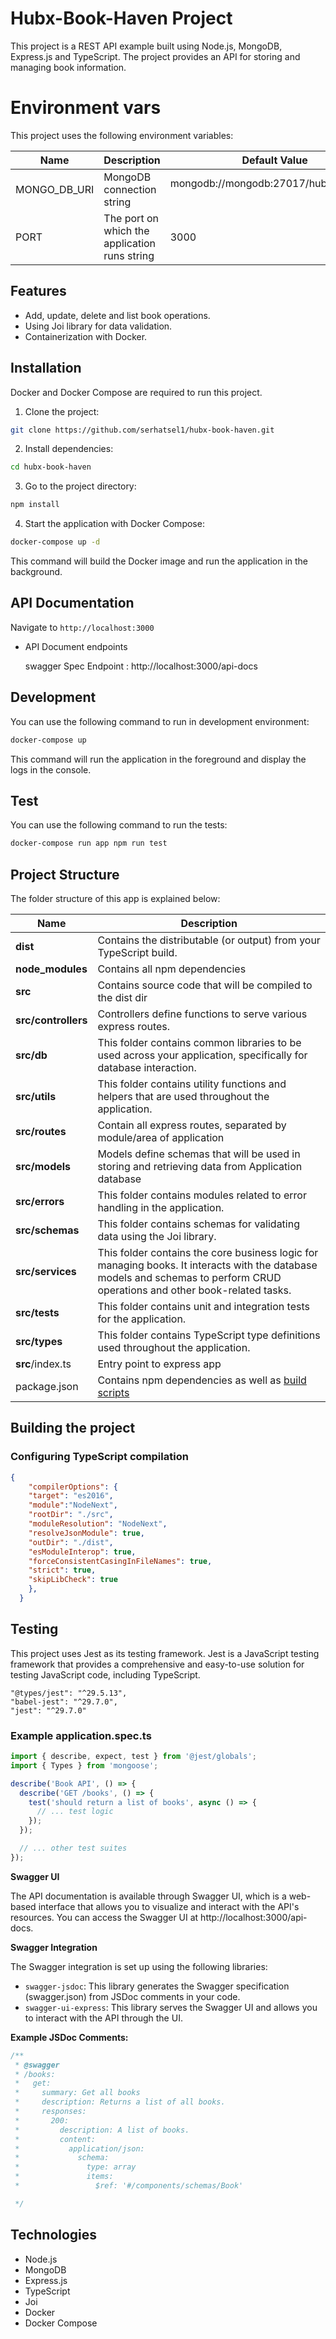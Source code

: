 # Hubx-Book-Haven Project

This project is a REST API example built using Node.js, MongoDB, Express.js and TypeScript. The project provides an API for storing and managing book information.

# Environment vars
This project uses the following environment variables:

| Name                          | Description                         | Default Value                                  |
| ----------------------------- | ------------------------------------| -----------------------------------------------|
|MONGO_DB_URI           | MongoDB connection string	            | mongodb://mongodb:27017/hubxCollection      |
|PORT           | The port on which the application runs string	            | 3000      |



## Features

- Add, update, delete and list book operations.
- Using Joi library for data validation.
- Containerization with Docker.

## Installation

Docker and Docker Compose are required to run this project.

1. Clone the project:

```bash
git clone https://github.com/serhatsel1/hubx-book-haven.git
```

2. Install dependencies:

```bash
cd hubx-book-haven
```

3. Go to the project directory:

```bash
npm install
```

4. Start the application with Docker Compose:

```bash
docker-compose up -d
```

This command will build the Docker image and run the application in the background.


## API Documentation

  Navigate to `http://localhost:3000`

- API Document endpoints

  swagger Spec Endpoint : http://localhost:3000/api-docs 

## Development

You can use the following command to run in development environment:

```bash
docker-compose up
```

This command will run the application in the foreground and display the logs in the console.

## Test

You can use the following command to run the tests:

```bash
docker-compose run app npm run test
```
## Project Structure
The folder structure of this app is explained below:

| Name | Description |
| ------------------------ | --------------------------------------------------------------------------------------------- |
| **dist**                 | Contains the distributable (or output) from your TypeScript build.  |
| **node_modules**         | Contains all  npm dependencies                                                            |
| **src**                  | Contains  source code that will be compiled to the dist dir                               |
| **src/controllers**      | Controllers define functions to serve various express routes. 
| **src/db**              | This folder contains common libraries to be used across your application, specifically for database interaction.  
| **src/utils**      | This folder contains utility functions and helpers that are used throughout the application.
| **src/routes**           | Contain all express routes, separated by module/area of application                       
| **src/models**           | Models define schemas that will be used in storing and retrieving data from Application database  |
| **src/errors**      | This folder contains modules related to error handling in the application. |
| **src/schemas**      | This folder contains schemas for validating data using the Joi library. |
| **src/services**      | This folder contains the core business logic for managing books. It interacts with the database models and schemas to perform CRUD operations and other book-related tasks. |
| **src/tests**      | This folder contains unit and integration tests for the application. |
| **src/types**      | This folder contains TypeScript type definitions used throughout the application. |
| **src**/index.ts         | Entry point to express app                                                               |
| package.json             | Contains npm dependencies as well as [build scripts](#what-if-a-library-isnt-on-definitelytyped)   | tsconfig.json            | Config settings for compiling source code only written in TypeScript    
## Building the project
### Configuring TypeScript compilation
```json
{
    "compilerOptions": {
    "target": "es2016", 
    "module":"NodeNext",     
    "rootDir": "./src",
    "moduleResolution": "NodeNext",
    "resolveJsonModule": true,
    "outDir": "./dist",
    "esModuleInterop": true,
    "forceConsistentCasingInFileNames": true, 
    "strict": true,
    "skipLibCheck": true  
    },
  }

``` 
## Testing
This project uses Jest as its testing framework. Jest is a JavaScript testing framework that provides a comprehensive and easy-to-use solution for testing JavaScript code, including TypeScript.

```
"@types/jest": "^29.5.13",
"babel-jest": "^29.7.0",
"jest": "^29.7.0"

```

### Example application.spec.ts
```typescript
import { describe, expect, test } from '@jest/globals';
import { Types } from 'mongoose';

describe('Book API', () => {
  describe('GET /books', () => {
    test('should return a list of books', async () => {
      // ... test logic
    });
  });

  // ... other test suites
});
```

**Swagger UI**

The API documentation is available through Swagger UI, which is a web-based interface that allows you to visualize and interact with the API's resources. You can access the Swagger UI at http://localhost:3000/api-docs.

**Swagger Integration**

The Swagger integration is set up using the following libraries:

*   `swagger-jsdoc`: This library generates the Swagger specification (swagger.json) from JSDoc comments in your code.
*   `swagger-ui-express`: This library serves the Swagger UI and allows you to interact with the API through the UI.

**Example JSDoc Comments:**

```typescript
/**
 * @swagger
 * /books:
 *   get:
 *     summary: Get all books
 *     description: Returns a list of all books.
 *     responses:
 *       200:
 *         description: A list of books.
 *         content:
 *           application/json:
 *             schema:
 *               type: array
 *               items:
 *                 $ref: '#/components/schemas/Book'   

 */
```
## Technologies
* Node.js
* MongoDB
* Express.js
* TypeScript
* Joi
* Docker
* Docker Compose
